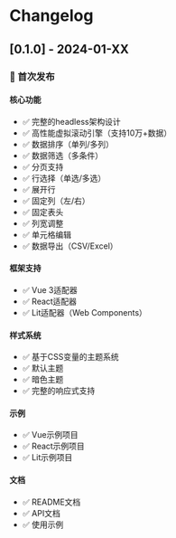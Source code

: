 # Changelog

## [0.1.0] - 2024-01-XX

### 🎉 首次发布

#### 核心功能
- ✅ 完整的headless架构设计
- ✅ 高性能虚拟滚动引擎（支持10万+数据）
- ✅ 数据排序（单列/多列）
- ✅ 数据筛选（多条件）
- ✅ 分页支持
- ✅ 行选择（单选/多选）
- ✅ 展开行
- ✅ 固定列（左/右）
- ✅ 固定表头
- ✅ 列宽调整
- ✅ 单元格编辑
- ✅ 数据导出（CSV/Excel）

#### 框架支持
- ✅ Vue 3适配器
- ✅ React适配器
- ✅ Lit适配器（Web Components）

#### 样式系统
- ✅ 基于CSS变量的主题系统
- ✅ 默认主题
- ✅ 暗色主题
- ✅ 完整的响应式支持

#### 示例
- ✅ Vue示例项目
- ✅ React示例项目
- ✅ Lit示例项目

#### 文档
- ✅ README文档
- ✅ API文档
- ✅ 使用示例




